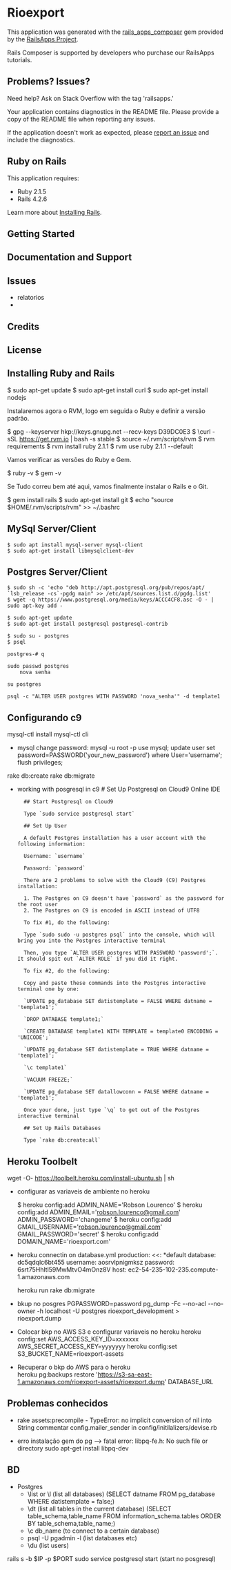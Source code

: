 Rioexport
================

This application was generated with the [rails_apps_composer](https://github.com/RailsApps/rails_apps_composer) gem
provided by the [RailsApps Project](http://railsapps.github.io/).

Rails Composer is supported by developers who purchase our RailsApps tutorials.

Problems? Issues?
-----------

Need help? Ask on Stack Overflow with the tag 'railsapps.'

Your application contains diagnostics in the README file. Please provide a copy of the README file when reporting any issues.

If the application doesn't work as expected, please [report an issue](https://github.com/RailsApps/rails_apps_composer/issues)
and include the diagnostics.

Ruby on Rails
-------------

This application requires:

- Ruby 2.1.5
- Rails 4.2.6

Learn more about [Installing Rails](http://railsapps.github.io/installing-rails.html).

Getting Started
---------------

Documentation and Support
-------------------------

Issues
-------------
- relatorios
- 

Credits
-------

License
-------


Installing Ruby and Rails
-----------------------------

$ sudo apt-get update
$ sudo apt-get install curl
$ sudo apt-get install nodejs

Instalaremos agora o RVM, logo em seguida o Ruby e definir a versão padrão.

$ gpg --keyserver hkp://keys.gnupg.net --recv-keys D39DC0E3
$ \curl -sSL https://get.rvm.io | bash -s stable
$ source ~/.rvm/scripts/rvm
$ rvm requirements
$ rvm install ruby 2.1.1
$ rvm use ruby 2.1.1 --default

Vamos verificar as versões do Ruby e Gem.

$ ruby -v
$ gem -v

Se Tudo correu bem até aqui, vamos finalmente instalar o Rails e o Git.

$ gem install rails
$ sudo apt-get install git
$ echo "source \$HOME/.rvm/scripts/rvm" >> ~/.bashrc

MySql Server/Client
-------------------------------------

    $ sudo apt install mysql-server mysql-client
    $ sudo apt-get install libmysqlclient-dev

Postgres Server/Client
-------------------------------------

    $ sudo sh -c 'echo "deb http://apt.postgresql.org/pub/repos/apt/ `lsb_release -cs`-pgdg main" >> /etc/apt/sources.list.d/pgdg.list'
    $ wget -q https://www.postgresql.org/media/keys/ACCC4CF8.asc -O - | sudo apt-key add -
    
    $ sudo apt-get update
    $ sudo apt-get install postgresql postgresql-contrib
    
    $ sudo su - postgres
    $ psql
    
    postgres-# q
    
    sudo passwd postgres
        nova senha
        
    su postgres
    
    psql -c "ALTER USER postgres WITH PASSWORD 'nova_senha'" -d template1
    

Configurando c9
---------------------

mysql-ctl install
mysql-ctl cli

* mysql change password:
    mysql -u root -p
    use mysql;
    update user set password=PASSWORD('your_new_password') where User='username';
    flush privileges;

rake db:create
rake db:migrate

* working with posgresql in c9
        # Set Up Postgresql on Cloud9 Online IDE
        
        ## Start Postgresql on Cloud9 
        
        Type `sudo service postgresql start`
        
        ## Set Up User
        
        A default Postgres installation has a user account with the following information: 
        
        Username: `username`
        
        Password: `password`
        
        There are 2 problems to solve with the Cloud9 (C9) Postgres installation:
        
        1. The Postgres on C9 doesn't have `password` as the password for the root user
        2. The Postgres on C9 is encoded in ASCII instead of UTF8
        
        To fix #1, do the following:
        
        Type `sudo sudo -u postgres psql` into the console, which will bring you into the Postgres interactive terminal
        
        Then, you type `ALTER USER postgres WITH PASSWORD 'password';`.  It should spit out `ALTER ROLE` if you did it right.
        
        To fix #2, do the following: 
        
        Copy and paste these commands into the Postgres interactive terminal one by one:
        
        `UPDATE pg_database SET datistemplate = FALSE WHERE datname = 'template1';`
        
        `DROP DATABASE template1;`
        
        `CREATE DATABASE template1 WITH TEMPLATE = template0 ENCODING = 'UNICODE';`
        
        `UPDATE pg_database SET datistemplate = TRUE WHERE datname = 'template1';`
        
        `\c template1`
        
        `VACUUM FREEZE;`
        
        `UPDATE pg_database SET datallowconn = FALSE WHERE datname = 'template1';`
        
        Once your done, just type `\q` to get out of the Postgres interactive terminal
        
        ## Set Up Rails Databases
         
        Type `rake db:create:all`

Heroku Toolbelt
-------------------------

wget -O- https://toolbelt.heroku.com/install-ubuntu.sh | sh

* configurar as variaveis de ambiente no heroku

    $ heroku config:add ADMIN_NAME='Robson Lourenco'
    $ heroku config:add ADMIN_EMAIL='robson.lourenco@gmail.com' ADMIN_PASSWORD='changeme'
    $ heroku config:add GMAIL_USERNAME='robson.lourenco@gmail.com' GMAIL_PASSWORD='secret'
    $ heroku config:add DOMAIN_NAME='rioexport.com'

* heroku connectin on database.yml
    production:
      <<: *default
      database: dc5qdqlc6bt455
      username: aosrvlpnigmksz
      password: 6srt75Hhltl59MwMtvO4mOnz8V
      host:     ec2-54-235-102-235.compute-1.amazonaws.com
  
    heroku run rake db:migrate

* bkup no posgres
    PGPASSWORD=password pg_dump -Fc --no-acl --no-owner -h localhost -U postgres rioexport_development > rioexport.dump


* Colocar bkp no AWS S3 e configurar variaveis no heroku
    heroku config:set AWS_ACCESS_KEY_ID=xxxxxxx AWS_SECRET_ACCESS_KEY=yyyyyyy
    heroku config:set S3_BUCKET_NAME=rioexport-assets
        
* Recuperar o bkp do AWS para o heroku    
    heroku pg:backups restore 'https://s3-sa-east-1.amazonaws.com/rioexport-assets/rioexport.dump' DATABASE_URL



Problemas conhecidos
----------------------------------
- rake assets:precompile - TypeError: no implicit conversion of nil into String
    commentar config.mailer_sender in config/initilalizers/devise.rb

- erro instalação gem do pg --> fatal error: libpq-fe.h: No such file or directory
    sudo apt-get install libpq-dev


BD
-----------------------------------------
- Postgres
    - \list or \l         (list all databases)                               (SELECT datname FROM pg_database WHERE datistemplate = false;)
    - \dt                 (list all tables in the current database)          (SELECT table_schema,table_name FROM information_schema.tables ORDER BY table_schema,table_name;)
    - \c db_name          (to connect to a certain database)
    - psql -U pgadmin -l  (list databases etc)
    - \du                 (list users)


rails s -b $IP -p $PORT
sudo service postgresql start           (start no posgresql)


